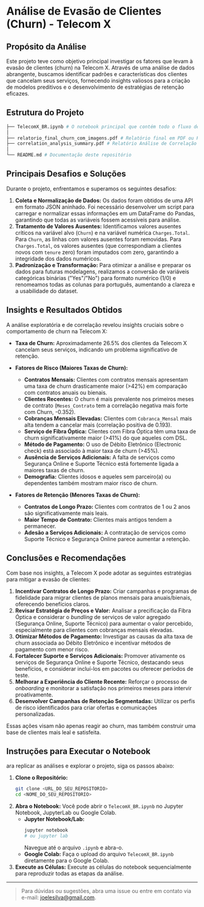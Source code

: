 # Análise de Evasão de Clientes (Churn) - Telecom X

## Propósito da Análise

Este projeto teve como objetivo principal investigar os fatores que levam à evasão de clientes (churn) na Telecom X. Através de uma análise de dados abrangente, buscamos identificar padrões e características dos clientes que cancelam seus serviços, fornecendo insights valiosos para a criação de modelos preditivos e o desenvolvimento de estratégias de retenção eficazes.

## Estrutura do Projeto

```bash
├── TelecomX_BR.ipynb # O notebook principal que contém todo o fluxo de trabalho, desde a coleta de dados até as análises exploratórias e de correlação.
│
├── relatorio_final_churn_com_imagens.pdf # Relatório final em PDF ou HTML
├── correlation_analysis_summary.pdf # Relatório Análise de Correlação - Telecom X Churn
│
└── README.md # Documentação deste repositório
```
## Principais Desafios e Soluções

Durante o projeto, enfrentamos e superamos os seguintes desafios:

1.  **Coleta e Normalização de Dados:** Os dados foram obtidos de uma API em formato JSON aninhado. Foi necessário desenvolver um script para carregar e normalizar essas informações em um DataFrame do Pandas, garantindo que todas as variáveis fossem acessíveis para análise.
2.  **Tratamento de Valores Ausentes:** Identificamos valores ausentes críticos na variável alvo (`Churn`) e na variável numérica `Charges.Total`. Para `Churn`, as linhas com valores ausentes foram removidas. Para `Charges.Total`, os valores ausentes (que correspondiam a clientes novos com `tenure` zero) foram imputados com zero, garantindo a integridade dos dados numéricos.
3.  **Padronização e Transformação:** Para otimizar a análise e preparar os dados para futuras modelagens, realizamos a conversão de variáveis categóricas binárias ("Yes"/"No") para formato numérico (1/0) e renomeamos todas as colunas para português, aumentando a clareza e a usabilidade do dataset.

## Insights e Resultados Obtidos

A análise exploratória e de correlação revelou insights cruciais sobre o comportamento de churn na Telecom X:

*   **Taxa de Churn:** Aproximadamente 26.5% dos clientes da Telecom X cancelam seus serviços, indicando um problema significativo de retenção.

*   **Fatores de Risco (Maiores Taxas de Churn):**
    *   **Contratos Mensais:** Clientes com contratos mensais apresentam uma taxa de churn drasticamente maior (>42%) em comparação com contratos anuais ou bienais.
    *   **Clientes Recentes:** O churn é mais prevalente nos primeiros meses de contrato (`Meses_Contrato` tem a correlação negativa mais forte com Churn, -0.352).
    *   **Cobranças Mensais Elevadas:** Clientes com `Cobranca_Mensal` mais alta tendem a cancelar mais (correlação positiva de 0.193).
    *   **Serviço de Fibra Óptica:** Clientes com Fibra Óptica têm uma taxa de churn significativamente maior (>41%) do que aqueles com DSL.
    *   **Método de Pagamento:** O uso de Débito Eletrônico (Electronic check) está associado à maior taxa de churn (>45%).
    *   **Ausência de Serviços Adicionais:** A falta de serviços como Segurança Online e Suporte Técnico está fortemente ligada a maiores taxas de churn.
    *   **Demografia:** Clientes idosos e aqueles sem parceiro(a) ou dependentes também mostram maior risco de churn.

*   **Fatores de Retenção (Menores Taxas de Churn):**
    *   **Contratos de Longo Prazo:** Clientes com contratos de 1 ou 2 anos são significativamente mais leais.
    *   **Maior Tempo de Contrato:** Clientes mais antigos tendem a permanecer.
    *   **Adesão a Serviços Adicionais:** A contratação de serviços como Suporte Técnico e Segurança Online parece aumentar a retenção.

## Conclusões e Recomendações

Com base nos insights, a Telecom X pode adotar as seguintes estratégias para mitigar a evasão de clientes:

1.  **Incentivar Contratos de Longo Prazo:** Criar campanhas e programas de fidelidade para migrar clientes de planos mensais para anuais/bienais, oferecendo benefícios claros.
2.  **Revisar Estratégia de Preços e Valor:** Analisar a precificação da Fibra Óptica e considerar o *bundling* de serviços de valor agregado (Segurança Online, Suporte Técnico) para aumentar o valor percebido, especialmente para clientes com cobranças mensais elevadas.
3.  **Otimizar Métodos de Pagamento:** Investigar as causas da alta taxa de churn associada ao Débito Eletrônico e incentivar métodos de pagamento com menor risco.
4.  **Fortalecer Suporte e Serviços Adicionais:** Promover ativamente os serviços de Segurança Online e Suporte Técnico, destacando seus benefícios, e considerar incluí-los em pacotes ou oferecer períodos de teste.
5.  **Melhorar a Experiência do Cliente Recente:** Reforçar o processo de *onboarding* e monitorar a satisfação nos primeiros meses para intervir proativamente.
6.  **Desenvolver Campanhas de Retenção Segmentadas:** Utilizar os perfis de risco identificados para criar ofertas e comunicações personalizadas.

Essas ações visam não apenas reagir ao churn, mas também construir uma base de clientes mais leal e satisfeita.

## Instruções para Executar o Notebook

ara replicar as análises e explorar o projeto, siga os passos abaixo:

1.  **Clone o Repositório:**
    ```bash
    git clone <URL_DO_SEU_REPOSITORIO>
    cd <NOME_DO_SEU_REPOSITORIO>
    ```
2.  **Abra o Notebook:** Você pode abrir o `TelecomX_BR.ipynb` no Jupyter Notebook, JupyterLab ou Google Colab.
    *   **Jupyter Notebook/Lab:**
        ```bash
        jupyter notebook
        # ou jupyter lab
        ```
        Navegue até o arquivo `.ipynb` e abra-o.
    *   **Google Colab:** Faça o upload do arquivo `TelecomX_BR.ipynb` diretamente para o Google Colab.
3.  **Execute as Células:** Execute as células do notebook sequencialmente para reproduzir todas as etapas da análise.


---

> Para dúvidas ou sugestões, abra uma issue ou entre em contato via e-mail: [joelesilva@gmail.com](mailto:joelesilva@gmail.com).
